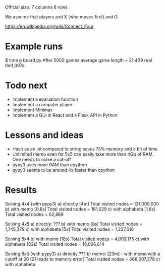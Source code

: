 Official size: 
7 columns
6 rows

We assume that players and X (who moves first) and O.

https://en.wikipedia.org/wiki/Connect_Four

Example runs
============

$ time p board.py 
After 5000 games average game length = 21.409
real    0m1,097s

Todo next
=========

* Implement a evaluation function
* Implement a computer player
* Implement Minimax
* Implement a GUI in React and a Flask API in Python

Lessons and ideas
=================

* Hash as an int compared to string saves 75% memory and a bit of time
* Unlimited memo even for 5x5 can easily take more than 4Gb of RAM. One needs to make a cut-off
* pypy3 uses more RAM than cpython
* pypy3 seems to be around 4x faster than cpython

Results
=======

Solving 4x4 (with pypy3)
a) directly [4m] 
   Total visited nodes = 131,000,000
b) with memo [0.8s]
    Total visited nodes = 161,029
c) with alphabeta [1.6s]
    Total visited nodes = 62,889

Solving 4x5
a) directly: ???
b) with memo [8s]
    Total visited nodes = 1,745,379
c) with alphabeta [5s]
    Total visited nodes = 1,227,610

Solving 5x4
b) with memo [18s]
    Total visited nodes = 4,009,175
c) with alphabeta [33s]
    Total visited nodes = 18,026,614

Solving 5x5 (with pypy3)
a) directly ???
b) memo: [23m] - with memo with a cutoff at 20 [21 leads to memory error]
    Total visited nodes = 668,607,278
c) with alphabeta 
